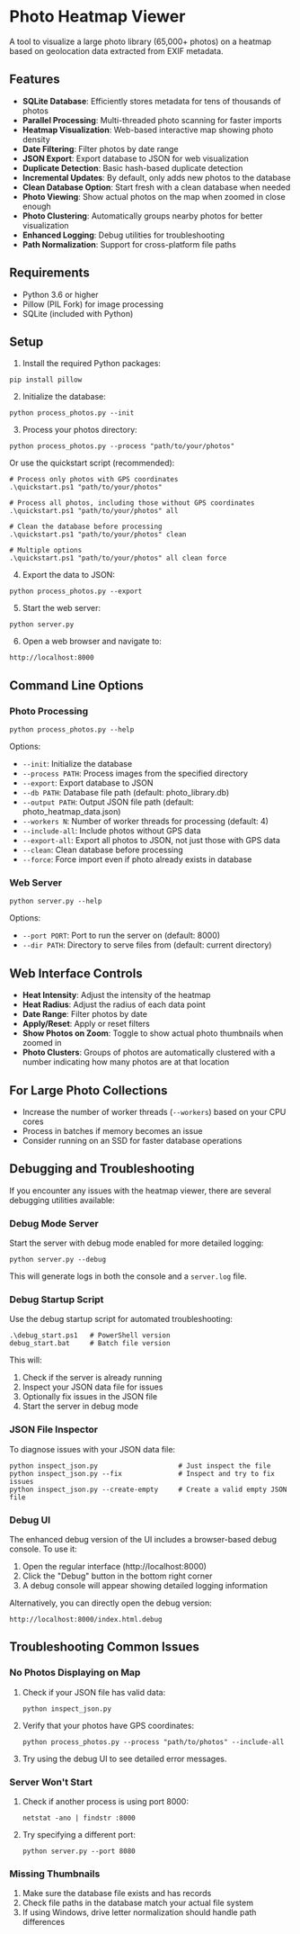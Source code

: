 # Photo Heatmap Viewer

A tool to visualize a large photo library (65,000+ photos) on a heatmap based on geolocation data extracted from EXIF metadata.

## Features

- **SQLite Database**: Efficiently stores metadata for tens of thousands of photos
- **Parallel Processing**: Multi-threaded photo scanning for faster imports
- **Heatmap Visualization**: Web-based interactive map showing photo density
- **Date Filtering**: Filter photos by date range
- **JSON Export**: Export database to JSON for web visualization
- **Duplicate Detection**: Basic hash-based duplicate detection
- **Incremental Updates**: By default, only adds new photos to the database
- **Clean Database Option**: Start fresh with a clean database when needed
- **Photo Viewing**: Show actual photos on the map when zoomed in close enough
- **Photo Clustering**: Automatically groups nearby photos for better visualization
- **Enhanced Logging**: Debug utilities for troubleshooting
- **Path Normalization**: Support for cross-platform file paths

## Requirements

- Python 3.6 or higher
- Pillow (PIL Fork) for image processing
- SQLite (included with Python)

## Setup

1. Install the required Python packages:

```
pip install pillow
```

2. Initialize the database:

```
python process_photos.py --init
```

3. Process your photos directory:

```
python process_photos.py --process "path/to/your/photos"
```

   Or use the quickstart script (recommended):

```
# Process only photos with GPS coordinates
.\quickstart.ps1 "path/to/your/photos"

# Process all photos, including those without GPS coordinates
.\quickstart.ps1 "path/to/your/photos" all

# Clean the database before processing
.\quickstart.ps1 "path/to/your/photos" clean

# Multiple options
.\quickstart.ps1 "path/to/your/photos" all clean force
```

4. Export the data to JSON:

```
python process_photos.py --export
```

5. Start the web server:

```
python server.py
```

6. Open a web browser and navigate to:

```
http://localhost:8000
```

## Command Line Options

### Photo Processing

```
python process_photos.py --help
```

Options:
- `--init`: Initialize the database
- `--process PATH`: Process images from the specified directory
- `--export`: Export database to JSON
- `--db PATH`: Database file path (default: photo_library.db)
- `--output PATH`: Output JSON file path (default: photo_heatmap_data.json)
- `--workers N`: Number of worker threads for processing (default: 4)
- `--include-all`: Include photos without GPS data
- `--export-all`: Export all photos to JSON, not just those with GPS data
- `--clean`: Clean database before processing
- `--force`: Force import even if photo already exists in database

### Web Server

```
python server.py --help
```

Options:
- `--port PORT`: Port to run the server on (default: 8000)
- `--dir PATH`: Directory to serve files from (default: current directory)

## Web Interface Controls

- **Heat Intensity**: Adjust the intensity of the heatmap
- **Heat Radius**: Adjust the radius of each data point
- **Date Range**: Filter photos by date
- **Apply/Reset**: Apply or reset filters
- **Show Photos on Zoom**: Toggle to show actual photo thumbnails when zoomed in
- **Photo Clusters**: Groups of photos are automatically clustered with a number indicating how many photos are at that location

## For Large Photo Collections

- Increase the number of worker threads (`--workers`) based on your CPU cores
- Process in batches if memory becomes an issue
- Consider running on an SSD for faster database operations

## Debugging and Troubleshooting

If you encounter any issues with the heatmap viewer, there are several debugging utilities available:

### Debug Mode Server

Start the server with debug mode enabled for more detailed logging:

```
python server.py --debug
```

This will generate logs in both the console and a `server.log` file.

### Debug Startup Script

Use the debug startup script for automated troubleshooting:

```
.\debug_start.ps1   # PowerShell version
debug_start.bat     # Batch file version
```

This will:
1. Check if the server is already running
2. Inspect your JSON data file for issues
3. Optionally fix issues in the JSON file
4. Start the server in debug mode

### JSON File Inspector

To diagnose issues with your JSON data file:

```
python inspect_json.py                    # Just inspect the file
python inspect_json.py --fix              # Inspect and try to fix issues
python inspect_json.py --create-empty     # Create a valid empty JSON file
```

### Debug UI

The enhanced debug version of the UI includes a browser-based debug console. 
To use it:

1. Open the regular interface (http://localhost:8000)
2. Click the "Debug" button in the bottom right corner
3. A debug console will appear showing detailed logging information

Alternatively, you can directly open the debug version:

```
http://localhost:8000/index.html.debug
```

## Troubleshooting Common Issues

### No Photos Displaying on Map

1. Check if your JSON file has valid data:
   ```
   python inspect_json.py
   ```

2. Verify that your photos have GPS coordinates:
   ```
   python process_photos.py --process "path/to/photos" --include-all
   ```

3. Try using the debug UI to see detailed error messages.

### Server Won't Start

1. Check if another process is using port 8000:
   ```
   netstat -ano | findstr :8000
   ```

2. Try specifying a different port:
   ```
   python server.py --port 8080
   ```

### Missing Thumbnails

1. Make sure the database file exists and has records
2. Check file paths in the database match your actual file system
3. If using Windows, drive letter normalization should handle path differences
